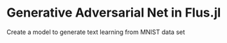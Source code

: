# Generative Adversarial Net in Flus.jl 

Create a model to generate text learning from MNIST data set
